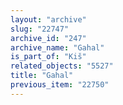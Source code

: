```yaml
---
layout: "archive"
slug: "22747"
archive_id: "247"
archive_name: "Gahal"
is_part_of: "Kiš"
related_objects: "5527"
title: "Gahal"
previous_item: "22750"
---
```

